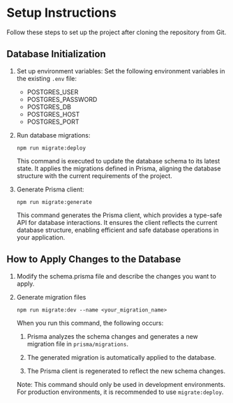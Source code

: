# Setup Instructions

Follow these steps to set up the project after cloning the repository from Git.

## Database Initialization

1. Set up environment variables:
   Set the following environment variables in the existing `.env` file:

   - POSTGRES_USER
   - POSTGRES_PASSWORD
   - POSTGRES_DB
   - POSTGRES_HOST
   - POSTGRES_PORT

2. Run database migrations:

   ```
   npm run migrate:deploy
   ```

   This command is executed to update the database schema to its latest state. It applies the migrations defined in Prisma, aligning the database structure with the current requirements of the project.

3. Generate Prisma client:

   ```
   npm run migrate:generate
   ```

   This command generates the Prisma client, which provides a type-safe API for database interactions. It ensures the client reflects the current database structure, enabling efficient and safe database operations in your application.

## How to Apply Changes to the Database

1. Modify the schema.prisma file and describe the changes you want to apply.

2. Generate migration files

   ```
   npm run migrate:dev --name <your_migration_name>
   ```

   When you run this command, the following occurs:

   1. Prisma analyzes the schema changes and generates a new migration file in `prisma/migrations`.

   2. The generated migration is automatically applied to the database.

   3. The Prisma client is regenerated to reflect the new schema changes.

   Note: This command should only be used in development environments. For production environments, it is recommended to use `migrate:deploy`.
